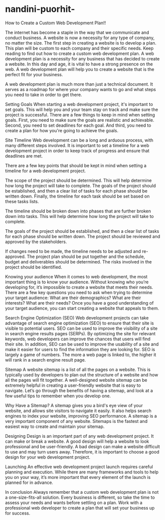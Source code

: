 # nandini-puorhit-
How to Create a Custom Web Development Plan!!

The internet has become a staple in the way that we communicate and conduct business. A website is now a necessity for any type of company, no matter the size. The first step in creating a website is to develop a plan. This plan will be custom to each company and their specific needs. Keep reading to find out how to create a custom web development plan. A web development plan is a necessity for any business that has decided to create a website. In this day and age, it is vital to have a strong presence on the web. A web development plan will help you to create a website that is the perfect fit for your business.

A web development plan is much more than just a technical document. It serves as a roadmap for where your company wants to go and what steps you need to take in order to get there. 

Setting Goals
When starting a web development project, it's important to set goals. This will help you and your team stay on track and make sure the project is successful.
There are a few things to keep in mind when setting goals.    First, you need to make sure the goals are realistic and achievable.
Second, you need to set deadlines for each goal. 
And third, you need to create a plan for how you're going to achieve the goals.


Site Timeline
Web development can be a long and arduous process, with many different steps involved. 
It is important to set a timeline for a web development project in order to keep track of progress and ensure that deadlines are met. 

There are a few key points that should be kept in mind when setting a timeline for a web development project. 

The scope of the project should be determined. This will help determine how long the project will take to complete. The goals of the project should be established, and then a clear list of tasks for each phase should be written down. Finally, the timeline for each task should be set based on these tasks lists.
 
The timeline should be broken down into phases that are further broken down into tasks. This will help determine how long the project will take to complete. 

The goals of the project should be established, and then a clear list of tasks for each phase should be written down. The project should be reviewed and approved by the stakeholders. 

If changes need to be made, the timeline needs to be adjusted and re-approved. The project plan should be put together and the schedule, budget and deliverables should be determined. The risks involved in the project should be identified.

Knowing your audience 
When it comes to web development, the most important thing is to know your audience. Without knowing who you’re developing for, it’s impossible to create a website that meets their needs. There are a few key questions you need to ask when trying to determine your target audience: What are their demographics? What are their interests? What are their needs? Once you have a good understanding of your target audience, you can start creating a website that appeals to them. 

Search Engine Optimization (SEO)
Web development projects can take advantage of search engine optimization (SEO) to ensure that their site is visible to potential users. SEO can be used to improve the visibility of a site in search engine results pages (SERPs). By optimizing the site for relevant keywords, web developers can improve the chances that users will find their site. In addition, SEO can be used to improve the usability of a site and make it easier for users to find the information they are looking for. 
SEO is largely a game of numbers. The more a web page is linked to, the higher it will rank in a search engine result page. 

Sitemap 
A website sitemap is a list of all the pages on a website. This is typically used by developers to plan out the structure of a website and how all the pages will fit together. 
A well-designed website sitemap can be extremely helpful in creating a user-friendly website that is easy to navigate. Let’s go through the benefits of having a sitemap, and look at a few useful tips to remember when you develop one. 

Why Have a Sitemap?
A sitemap gives you a bird's eye view of your website, and allows site visitors to navigate it easily. It also helps search engines to index your website, improving SEO performance. A sitemap is a very important component of any website. Sitemaps is the fastest and easiest way to create and maintain your sitemap. 

Designing 
Design is an important part of any web development project. It can make or break a website. A good design will help a website to look professional and be user-friendly. A bad design can make a website difficult to use and may turn users away. Therefore, it is important to choose a good design for your web development project.

Launching
An effective web development project launch requires careful planning and execution. While there are many frameworks and tools to help you on your way, it’s more important that every element of the launch is planned for in advance.

In conclusion 
Always remember that a custom web development plan is not a one-size-fits-all solution. Every business is different, so take the time to assess your needs and wants before settling on a plan. Work with a professional web developer to create a plan that will set your business up for success.
